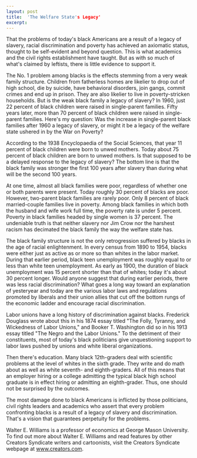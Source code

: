 ```yaml
---
layout: post
title:  'The Welfare State's Legacy'
excerpt:
---
```




That the problems of today's black Americans are a result of a legacy of slavery, racial discrimination and poverty has achieved an axiomatic status, thought to be self-evident and beyond question. This is what academics and the civil rights establishment have taught. But as with so much of what's claimed by leftists, there is little evidence to support it.

The No. 1 problem among blacks is the effects stemming from a very weak family structure. Children from fatherless homes are likelier to drop out of high school, die by suicide, have behavioral disorders, join gangs, commit crimes and end up in prison. They are also likelier to live in poverty-stricken households. But is the weak black family a legacy of slavery? In 1960, just 22 percent of black children were raised in single-parent families. Fifty years later, more than 70 percent of black children were raised in single-parent families. Here's my question: Was the increase in single-parent black families after 1960 a legacy of slavery, or might it be a legacy of the welfare state ushered in by the War on Poverty?

According to the 1938 Encyclopaedia of the Social Sciences, that year 11 percent of black children were born to unwed mothers. Today about 75 percent of black children are born to unwed mothers. Is that supposed to be a delayed response to the legacy of slavery? The bottom line is that the black family was stronger the first 100 years after slavery than during what will be the second 100 years.

At one time, almost all black families were poor, regardless of whether one or both parents were present. Today roughly 30 percent of blacks are poor. However, two-parent black families are rarely poor. Only 8 percent of black married-couple families live in poverty. Among black families in which both the husband and wife work full time, the poverty rate is under 5 percent. Poverty in black families headed by single women is 37 percent. The undeniable truth is that neither slavery nor Jim Crow nor the harshest racism has decimated the black family the way the welfare state has.

The black family structure is not the only retrogression suffered by blacks in the age of racial enlightenment. In every census from 1890 to 1954, blacks were either just as active as or more so than whites in the labor market. During that earlier period, black teen unemployment was roughly equal to or less than white teen unemployment. As early as 1900, the duration of black unemployment was 15 percent shorter than that of whites; today it's about 30 percent longer. Would anyone suggest that during earlier periods, there was less racial discrimination? What goes a long way toward an explanation of yesteryear and today are the various labor laws and regulations promoted by liberals and their union allies that cut off the bottom rungs of the economic ladder and encourage racial discrimination.



Labor unions have a long history of discrimination against blacks. Frederick Douglass wrote about this in his 1874 essay titled "The Folly, Tyranny, and Wickedness of Labor Unions," and Booker T. Washington did so in his 1913 essay titled "The Negro and the Labor Unions." To the detriment of their constituents, most of today's black politicians give unquestioning support to labor laws pushed by unions and white liberal organizations.

Then there's education. Many black 12th-graders deal with scientific problems at the level of whites in the sixth grade. They write and do math about as well as white seventh- and eighth-graders. All of this means that an employer hiring or a college admitting the typical black high school graduate is in effect hiring or admitting an eighth-grader. Thus, one should not be surprised by the outcomes.

The most damage done to black Americans is inflicted by those politicians, civil rights leaders and academics who assert that every problem confronting blacks is a result of a legacy of slavery and discrimination. That's a vision that guarantees perpetuity for the problems.

Walter E. Williams is a professor of economics at George Mason University. To find out more about Walter E. Williams and read features by other Creators Syndicate writers and cartoonists, visit the Creators Syndicate webpage at www.creators.com.
